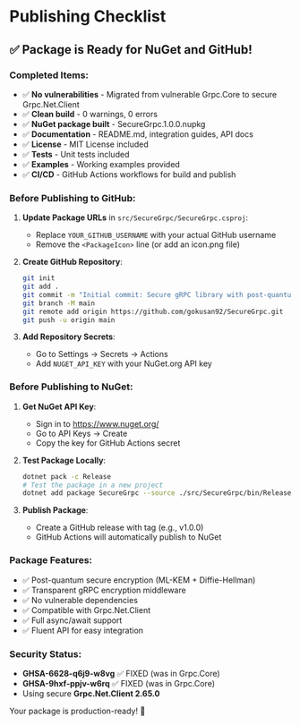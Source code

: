 # Publishing Checklist

## ✅ Package is Ready for NuGet and GitHub!

### Completed Items:
- ✅ **No vulnerabilities** - Migrated from vulnerable Grpc.Core to secure Grpc.Net.Client
- ✅ **Clean build** - 0 warnings, 0 errors
- ✅ **NuGet package built** - SecureGrpc.1.0.0.nupkg
- ✅ **Documentation** - README.md, integration guides, API docs
- ✅ **License** - MIT License included
- ✅ **Tests** - Unit tests included
- ✅ **Examples** - Working examples provided
- ✅ **CI/CD** - GitHub Actions workflows for build and publish

### Before Publishing to GitHub:

1. **Update Package URLs** in `src/SecureGrpc/SecureGrpc.csproj`:
   - Replace `YOUR_GITHUB_USERNAME` with your actual GitHub username
   - Remove the `<PackageIcon>` line (or add an icon.png file)

2. **Create GitHub Repository**:
   ```bash
   git init
   git add .
   git commit -m "Initial commit: Secure gRPC library with post-quantum crypto"
   git branch -M main
   git remote add origin https://github.com/gokusan92/SecureGrpc.git
   git push -u origin main
   ```

3. **Add Repository Secrets**:
   - Go to Settings → Secrets → Actions
   - Add `NUGET_API_KEY` with your NuGet.org API key

### Before Publishing to NuGet:

1. **Get NuGet API Key**:
   - Sign in to https://www.nuget.org/
   - Go to API Keys → Create
   - Copy the key for GitHub Actions secret

2. **Test Package Locally**:
   ```bash
   dotnet pack -c Release
   # Test the package in a new project
   dotnet add package SecureGrpc --source ./src/SecureGrpc/bin/Release/
   ```

3. **Publish Package**:
   - Create a GitHub release with tag (e.g., v1.0.0)
   - GitHub Actions will automatically publish to NuGet

### Package Features:
- ✅ Post-quantum secure encryption (ML-KEM + Diffie-Hellman)
- ✅ Transparent gRPC encryption middleware
- ✅ No vulnerable dependencies
- ✅ Compatible with Grpc.Net.Client
- ✅ Full async/await support
- ✅ Fluent API for easy integration

### Security Status:
- **GHSA-6628-q6j9-w8vg** ✅ FIXED (was in Grpc.Core)
- **GHSA-9hxf-ppjv-w6rq** ✅ FIXED (was in Grpc.Core)
- Using secure **Grpc.Net.Client 2.65.0**

Your package is production-ready! 🎉